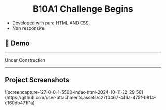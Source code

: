 <h1 align="center" id="title">B10A1 Challenge Begins</h1>
 <ul>
  <li>Developed with pure HTML AND CSS.</li>
  <li>Non responsive</li>
</ul> 
<h2>🚀 Demo</h2>
<hr>
Under Construction
<hr>
<h2>Project Screenshots</h2>
![screencapture-127-0-0-1-5500-index-html-2024-10-11-22_29_58](https://github.com/user-attachments/assets/c27f0467-446a-475f-b814-e160db471f1a)





	
